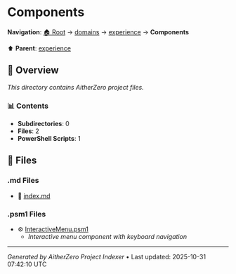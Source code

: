 # Components

**Navigation**: [🏠 Root](../../../index.md) → [domains](../../index.md) → [experience](../index.md) → **Components**

⬆️ **Parent**: [experience](../index.md)

## 📖 Overview

*This directory contains AitherZero project files.*

### 📊 Contents

- **Subdirectories**: 0
- **Files**: 2
- **PowerShell Scripts**: 1

## 📄 Files

### .md Files

- 📝 [index.md](./index.md)

### .psm1 Files

- ⚙️ [InteractiveMenu.psm1](./InteractiveMenu.psm1)
  - *Interactive menu component with keyboard navigation*

---

*Generated by AitherZero Project Indexer* • Last updated: 2025-10-31 07:42:10 UTC

